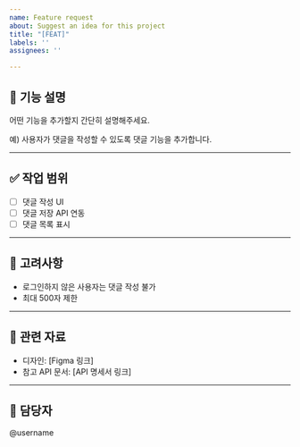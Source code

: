 ```yaml
---
name: Feature request
about: Suggest an idea for this project
title: "[FEAT]"
labels: ''
assignees: ''

---
```


## 📌 기능 설명
어떤 기능을 추가할지 간단히 설명해주세요.

예) 사용자가 댓글을 작성할 수 있도록 댓글 기능을 추가합니다.

---

## ✅ 작업 범위
- [ ] 댓글 작성 UI
- [ ] 댓글 저장 API 연동
- [ ] 댓글 목록 표시

---

## 🚧 고려사항
- 로그인하지 않은 사용자는 댓글 작성 불가
- 최대 500자 제한

---

## 📎 관련 자료
- 디자인: [Figma 링크]
- 참고 API 문서: [API 명세서 링크]

---

## 🙋 담당자
@username
